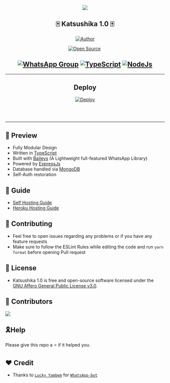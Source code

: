 <!-- ![Just...]() -->

<div align="center">

<a href='https://www.linkpicture.com/view.php?img=LPic64672fada10b699334558'><img src='https://www.linkpicture.com/q/mizu_2.jpg' type='image'></a>

<div align='center'>

<h2> 🀄 Katsushika 1.0 🀄 </h2>
  
<a href="https://github.com/Issa2001"><img title="Author" src="https://img.shields.io/badge/Author-Issa-red.svg?style=for-the-badge&logo=github"></a>
</p>
<p align="center">
<a href="https://github.com/Issa2001"><img title="Open Source" src="https://img.shields.io/badge/Open%20Source-YES-green.svg?style=for-the-badge"></a>
<a href="https://github.com/is7s7whs"><img title="" src="https://img.shields.io/badge/Maintained-NO-red.svg?style=for-the-badge"></a>
</p>

## [![WhatsApp Group](https://img.shields.io/badge/WhatsApp-25D366?style=for-the-badge&logo=whatsapp&logoColor=white)](https://chat.whatsapp.com/CToNn7booyKCY81KBp4EdI) [![TypeScript](https://img.shields.io/badge/TypeScript-007ACC?style=for-the-badge&logo=typescript&logoColor=white)](https://www.typescriptlang.org/) [![NodeJs](https://img.shields.io/badge/Node.js-43853D?style=for-the-badge&logo=node.js&logoColor=white)](https://nodejs.org/en/)

</a>
  
</div>

---

<div align='center'>
  
## Deploy
  
<a href='https://heroku.com/deploy'>
  
[![Deploy](https://www.herokucdn.com/deploy/button.png)](https://heroku.com/deploy?template=https://github.com/Issa2001/katsushika-1.0)

</div>
  
</div><br/>
<br/>

---

## 💈 Preview

 - Fully Modular Design
 - Written in [TypeScript](https://www.typescriptlang.org/)
 - Built with [Baileys](https://github.com/adiwajshing/baileys) (A Lightweight full-featured WhatsApp Library)
 - Powered by [ExpressJs](https://expressjs.com/)
 - Database handled via [MongoDB](https://www.mongodb.com/)
 - Self-Auth restoration

 ## 📙 Guide

 - [Self Hosting Guide](https://github.com/LuckyYam/WhatsApp-bot/blob/master/Self-Hosting-Guide.md)
 - [Heroku Hosting Guide](https://github.com/LuckyYam/WhatsApp-bot/blob/master/Heroku-Hosting-Guide.md)

 ## 💪 Contributing

 - Feel free to open issues regarding any problems or if you have any feature requests
 - Make sure to follow the ESLint Rules while editing the code and run `yarn format` before opening Pull request

 ## 🎐 License

 - Katsushika 1.0 is free and open-source software licensed under the [GNU Affero General Public License v3.0](https://github.com/Issa2001/Katsushika-1.0/blob/master/LICENSE).

##  🚀 Contributors

<a href="https://github.com/Issa2001/Katsushika-1.0/graphs/contributors">
  <img src="https://contrib.rocks/image?repo=Issa2001/Katsushika-1.0" />
</a>

## 🎗Help

Please give this repo a ⭐ if it helped you.

## ❤ Credit

 - Thanks to [`Lucky Yambem`](https://github.com/LuckyYam) for [`WhatsApp-bot`](https://github.com/LuckyYam/WhatsApp-bot)


